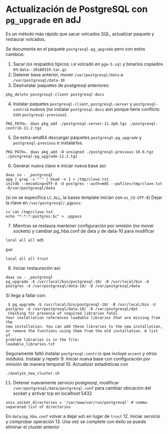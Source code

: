 # Actualización de PostgreSQL con `pg_upgrade` en adJ

Es un método más rápido que sacar volcados SQL, actualizar paquete y restaurar volcados.

Se documenta en el paquete `postgresql-pg_upgrade` pero con estos cambios:

1. Sacar los respaldos tipicos: i.e volcado en `pga-5.sql` y binarios copiados en `data--20180319.tar.gz`
2. Detener base anterior, mover `/var/postgresql/data` a `/var/postgresql/data-10`
3. Desinstalar paquetes de postgresql anteriores:
  ```
  pkg_delete postgresql-client postgresql-docs
  ```
4. Instalar paquetes `postgresql-client`, `postgresql-server` y `postgresql-contrib` nuevos (no instalar ```postgresql-docs``` aún porque tiene conflicto con ```postgresql-previous```).
  ```
  PKG_PATH=. doas pkg_add ./postgresql-server-11.2p0.tgz ./postgresql-contrib-11.2.tgz
  ```
5. De extra-amd64 descargar paquetes ```postgresql-pg_upgrade``` y ```postgresql-previous``` e instalarlos.
  ```
  PKG_PATH=. doas pkg_add -D unsigned ./postgresql-previous-10.6.tgz ./postgresql-pg_upgrade-11.2.tgz
  ```
6. Generar nueva clave e iniciar nueva base así:
  ```
  doas su - _postgresql
  apg | grep -v "'" | head -n 1 > /tmp/clave.txt 
  initdb --encoding=UTF-8 -U postgres --auth=md5 --pwfile=/tmp/clave.txt  -D/var/postgresql/data
  ```
  (si no se especifica ```LC_ALL```, la bases template  inician con ```es_CO.UTF-8```)
  Dejar la clave en `/var/postgresql/.pgpass`:
  ```
  c=`cat /tmp/clave.txt`  
  echo "*:*:*:postgres:$c" > .pgpass
  ```
7. Mientras se restaura mantener configuración por omisión (no mover sockets) y cambiar pg_hba.conf de data y de data-10 para modificar
  ```
  local all all md5
  ```
  por
  ```
  local all all trust
  ```
8. Iniciar restauración así:
  ```
  doas su - _postgresql
  pg_upgrade -b /usr/local/bin/postgresql-10/ -B /usr/local/bin -U postgres -d /var/postgresql/data-10/ -D /var/postgresql/data
  ```
Si llega a fallar con:
  ```
   $ pg_upgrade -b /usr/local/bin/postgresql-10/ -B /usr/local/bin -U postgres -d /var/postgresql/data-10/ -D /var/postgresql/dat
   Checking for presence of required libraries fatal
  Your installation references loadable libraries that are missing from the
  new installation. You can add these libraries to the new installation,
  or remove the functions using them from the old installation. A list of
  problem libraries is in the file:
  loadable_libraries.txt
  ```
  Seguramente faltó instalar `postgresql-contrib` que incluye `accent` y otros módulos.  Instalar y repetir
9. Iniciar nueva base con configuración por omisión de manera temporal
10. Actualizar estadísticas con 
  ```
  ./analyze_new_cluster.sh
  ```
11. Detener nuevamente servicio postgresql, modificar `/var/postgresql/data/postgresql.conf` para cambiar ubicación del socket y activar tcp en localhost 5432
  ```
  unix_socket_directories = '/var/www/var/run/postgresql' # comma-separated list of directories
  ```
  En `data/pg_hba.conf` volver a dejar `md5` en lugar de `trust`
12. Iniciar servicio y comprobar operación
13. Una vez se complete con éxito se puede eliminar el cluster anterior
